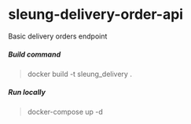 # sleung-delivery-order-api
Basic delivery orders endpoint

##### Build command
> docker build -t sleung_delivery .

##### Run locally
> docker-compose up -d
